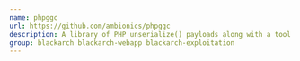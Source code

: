 ```yaml
---
name: phpggc
url: https://github.com/ambionics/phpggc
description: A library of PHP unserialize() payloads along with a tool to generate them, from command line or programmatically.
group: blackarch blackarch-webapp blackarch-exploitation
---
```

